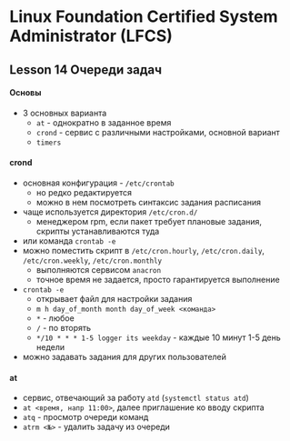 # Linux Foundation Certified System Administrator (LFCS)

## Lesson 14 Очереди задач

#### Основы

* 3 основных варианта
    - `at` - однократно в заданное время
    - `crond` - сервис с различными настройками, основной вариант
    - `timers`

#### crond

* основная конфигурация - `/etc/crontab`
    - но редко редактируется
    - можно в нем посмотреть синтаксис задания расписания
* чаще используется директория `/etc/cron.d/`
    - менеджером rpm, если пакет требует плановые задания, скрипты устанавливаются туда
* или команда `crontab -e`
* можно поместить скрипт в `/etc/cron.hourly`, `/etc/cron.daily`, `/etc/cron.weekly`, `/etc/cron.monthly`
    - выполняются сервисом `anacron`
    - точное время не задается, просто гарантируется выполнение
* `crontab -e `
    - открывает файл для настройки задания
    - `m h day_of_month month day_of_week <команда>`
    - `*` - любое
    - `/` - по вторять
    - `*/10 * * * 1-5 logger its weekday` - каждые 10 минут 1-5 день недели
* можно задавать задания для других пользователей

#### at

* сервис, отвечающий за работу `atd` (`systemctl status atd`)
* `at <время, напр 11:00>`, далее приглашение ко вводу скрипта
* `atq` - просмотр очереди команд
* `atrm <№>` - удалить задачу из очереди

